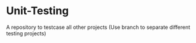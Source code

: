 # Unit-Testing
A repository to testcase all other projects (Use branch to separate different testing projects)
